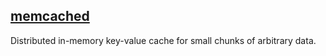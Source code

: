 ## [memcached](https://www.memcached.org/)

Distributed in-memory key-value cache for small chunks of arbitrary data.  
